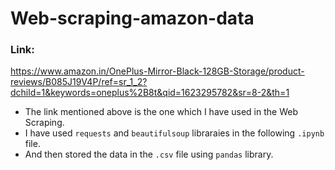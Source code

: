 # Web-scraping-amazon-data

### Link: 
https://www.amazon.in/OnePlus-Mirror-Black-128GB-Storage/product-reviews/B085J19V4P/ref=sr_1_2?dchild=1&keywords=oneplus%2B8t&qid=1623295782&sr=8-2&th=1

- The link mentioned above is the one which I have used in the Web Scraping.
- I have used `requests` and `beautifulsoup` libraraies in the following `.ipynb` file.
- And then stored the data in the `.csv` file using `pandas` library.
